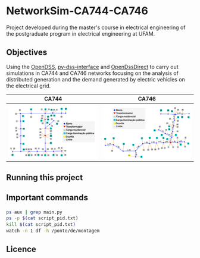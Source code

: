 # NetworkSim-CA744-CA746
Project developed during the master's course in electrical engineering of the postgraduate program in electrical engineering at UFAM.

## Objectives

Using the [OpenDSS](https://www.epri.com/pages/sa/opendss), [py-dss-interface](https://github.com/PauloRadatz/py_dss_interface) and [OpenDssDirect](https://github.com/dss-extensions/OpenDSSDirect.py) to carry 
out simulations in CA744 and CA746 networks focusing on the analysis of distributed generation and the demand generated 
by electric vehicles on the electrical grid.

|                CA744                |                CA746                |
|:-----------------------------------:|:-----------------------------------:|
| ![image info](./docs/img/ca744.png) | ![image info](./docs/img/ca746.png) |

## Running this project


## Important commands

```sh
ps aux | grep main.py
ps -p $(cat script_pid.txt)
kill $(cat script_pid.txt)
watch -n 1 df -h /ponto/de/montagem
```

## Licence

